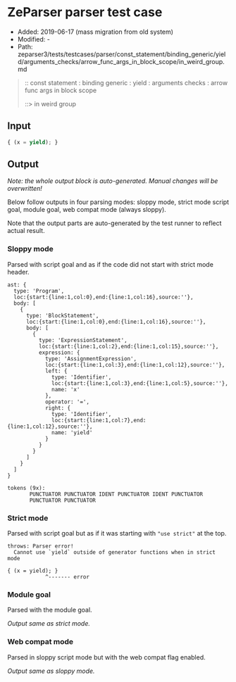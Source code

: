 # ZeParser parser test case

- Added: 2019-06-17 (mass migration from old system)
- Modified: -
- Path: zeparser3/tests/testcases/parser/const_statement/binding_generic/yield/arguments_checks/arrow_func_args_in_block_scope/in_weird_group.md

> :: const statement : binding generic : yield : arguments checks : arrow func args in block scope
>
> ::> in weird group

## Input

`````js
{ (x = yield); }
`````

## Output

_Note: the whole output block is auto-generated. Manual changes will be overwritten!_

Below follow outputs in four parsing modes: sloppy mode, strict mode script goal, module goal, web compat mode (always sloppy).

Note that the output parts are auto-generated by the test runner to reflect actual result.

### Sloppy mode

Parsed with script goal and as if the code did not start with strict mode header.

`````
ast: {
  type: 'Program',
  loc:{start:{line:1,col:0},end:{line:1,col:16},source:''},
  body: [
    {
      type: 'BlockStatement',
      loc:{start:{line:1,col:0},end:{line:1,col:16},source:''},
      body: [
        {
          type: 'ExpressionStatement',
          loc:{start:{line:1,col:2},end:{line:1,col:15},source:''},
          expression: {
            type: 'AssignmentExpression',
            loc:{start:{line:1,col:3},end:{line:1,col:12},source:''},
            left: {
              type: 'Identifier',
              loc:{start:{line:1,col:3},end:{line:1,col:5},source:''},
              name: 'x'
            },
            operator: '=',
            right: {
              type: 'Identifier',
              loc:{start:{line:1,col:7},end:{line:1,col:12},source:''},
              name: 'yield'
            }
          }
        }
      ]
    }
  ]
}

tokens (9x):
       PUNCTUATOR PUNCTUATOR IDENT PUNCTUATOR IDENT PUNCTUATOR
       PUNCTUATOR PUNCTUATOR
`````

### Strict mode

Parsed with script goal but as if it was starting with `"use strict"` at the top.

`````
throws: Parser error!
  Cannot use `yield` outside of generator functions when in strict mode

{ (x = yield); }
            ^------- error
`````


### Module goal

Parsed with the module goal.

_Output same as strict mode._

### Web compat mode

Parsed in sloppy script mode but with the web compat flag enabled.

_Output same as sloppy mode._
